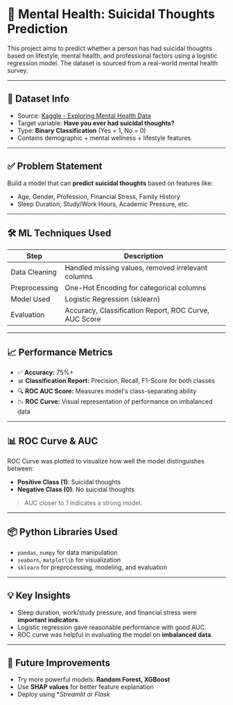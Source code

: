 # 🧠 Mental Health: Suicidal Thoughts Prediction

This project aims to predict whether a person has had suicidal thoughts based on lifestyle, mental health, and professional factors using a logistic regression model. The dataset is sourced from a real-world mental health survey.

---

## 📂 Dataset Info

- Source: [Kaggle - Exploring Mental Health Data](https://www.kaggle.com/datasets/adilshamim8/exploring-mental-health-data)
- Target variable: **Have you ever had suicidal thoughts?**
- Type: **Binary Classification** (Yes = 1, No = 0)
- Contains demographic + mental wellness + lifestyle features

---

## ✅ Problem Statement

Build a model that can **predict suicidal thoughts** based on features like:
- Age, Gender, Profession, Financial Stress, Family History
- Sleep Duration, Study/Work Hours, Academic Pressure, etc.

---

## 🛠️ ML Techniques Used

| Step | Description |
|------|-------------|
| Data Cleaning | Handled missing values, removed irrelevant columns |
| Preprocessing | One-Hot Encoding for categorical columns |
| Model Used | Logistic Regression (sklearn) |
| Evaluation | Accuracy, Classification Report, ROC Curve, AUC Score |

---

## 📈 Performance Metrics

- ✅ **Accuracy:** 75%+
- 📊 **Classification Report:** Precision, Recall, F1-Score for both classes
- 🔍 **ROC AUC Score:** Measures model's class-separating ability
- 📉 **ROC Curve:** Visual representation of performance on imbalanced data

---

## 📊 ROC Curve & AUC

ROC Curve was plotted to visualize how well the model distinguishes between:
- **Positive Class (1)**: Suicidal thoughts
- **Negative Class (0)**: No suicidal thoughts

> AUC closer to 1 indicates a strong model.

---

## 📦 Python Libraries Used

- `pandas`, `numpy` for data manipulation  
- `seaborn`, `matplotlib` for visualization  
- `sklearn` for preprocessing, modeling, and evaluation  

---

## 💡 Key Insights

- Sleep duration, work/study pressure, and financial stress were **important indicators**.
- Logistic regression gave reasonable performance with good AUC.
- ROC curve was helpful in evaluating the model on **imbalanced data**.

---

## 🚀 Future Improvements

- Try more powerful models: **Random Forest, XGBoost**
- Use **SHAP values** for better feature explanation
- Deploy using **Streamlit or Flask*
